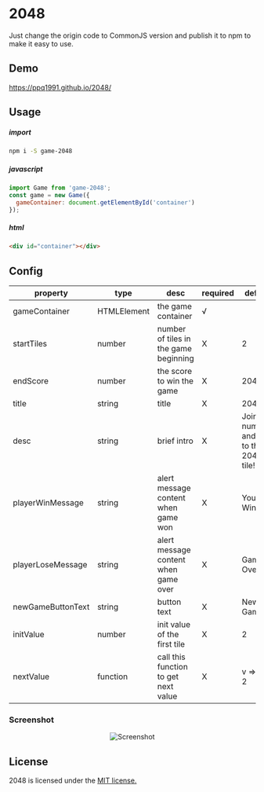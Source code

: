 # 2048
Just change the origin code to CommonJS version and publish it to npm to make it easy to use.

## Demo
https://ppq1991.github.io/2048/

## Usage
##### import
```bash
npm i -S game-2048
```

##### javascript
```js
import Game from 'game-2048';
const game = new Game({
  gameContainer: document.getElementById('container')
}); 
```

##### html
```html
<div id="container"></div>
```

## Config
|property|type|desc|required|default|
|---|---|---|---|---|
|gameContainer|HTMLElement|the game container|√||
|startTiles|number|number of tiles in the game beginning|X|2|
|endScore|number|the score to win the game|X|2048|
|title|string|title|X|2048|
|desc|string|brief intro|X|Join the numbers and get to the 2048 tile!|
|playerWinMessage|string|alert message content when game won|X|You Win!|
|playerLoseMessage|string|alert message content when game over|X|Game Over!|
|newGameButtonText|string|button text|X|New Game|
|initValue|number|init value of the first tile|X|2|
|nextValue|function|call this function to get next value|X|v => v * 2|


### Screenshot

<p align="center">
  <img src="https://cloud.githubusercontent.com/assets/1175750/8614312/280e5dc2-26f1-11e5-9f1f-5891c3ca8b26.png" alt="Screenshot"/>
</p>


## License
2048 is licensed under the [MIT license.](https://github.com/gabrielecirulli/2048/blob/master/LICENSE.txt)
